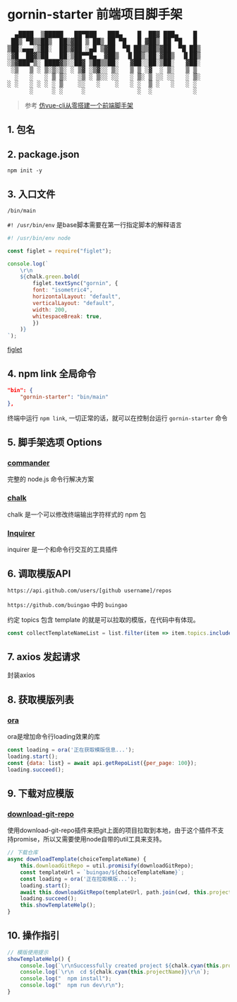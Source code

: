 # gornin-starter 前端项目脚手架

<pre>
  ▄████  ▒█████   ██▀███   ███▄    █  ██▓ ███▄    █ 
 ██▒ ▀█▒▒██▒  ██▒▓██ ▒ ██▒ ██ ▀█   █ ▓██▒ ██ ▀█   █ 
▒██░▄▄▄░▒██░  ██▒▓██ ░▄█ ▒▓██  ▀█ ██▒▒██▒▓██  ▀█ ██▒
░▓█  ██▓▒██   ██░▒██▀▀█▄  ▓██▒  ▐▌██▒░██░▓██▒  ▐▌██▒
░▒▓███▀▒░ ████▓▒░░██▓ ▒██▒▒██░   ▓██░░██░▒██░   ▓██░
 ░▒   ▒ ░ ▒░▒░▒░ ░ ▒▓ ░▒▓░░ ▒░   ▒ ▒ ░▓  ░ ▒░   ▒ ▒ 
  ░   ░   ░ ▒ ▒░   ░▒ ░ ▒░░ ░░   ░ ▒░ ▒ ░░ ░░   ░ ▒░
░ ░   ░ ░ ░ ░ ▒    ░░   ░    ░   ░ ░  ▒ ░   ░   ░ ░ 
      ░     ░ ░     ░              ░  ░           ░ 
</pre>

> 参考 [仿vue-cli从零搭建一个前端脚手架](https://juejin.cn/post/7125631921375150110)

## 1. 包名

## 2. package.json

`npm init -y`

## 3. 入口文件

`/bin/main`

`#! /usr/bin/env` 是base脚本需要在第一行指定脚本的解释语言

```js
#! /usr/bin/env node

const figlet = require("figlet");

console.log(`
    \r\n
    ${chalk.green.bold(
        figlet.textSync("gornin", {
        font: "isometric4",
        horizontalLayout: "default",
        verticalLayout: "default",
        width: 200,
        whitespaceBreak: true,
        })
    )}
`);
```

[figlet](https://github.com/patorjk/figlet.js)

## 4. npm link 全局命令

```json
"bin": {
    "gornin-starter": "bin/main"
},
```

终端中运行 `npm link`, 一切正常的话，就可以在控制台运行 `gornin-starter` 命令

## 5. 脚手架选项 Options

### [commander](https://github.com/tj/commander.js/blob/master/Readme_zh-CN.md)

完整的 node.js 命令行解决方案

### [chalk](https://github.com/chalk/chalk)

chalk 是一个可以修改终端输出字符样式的 npm 包

### [Inquirer](https://github.com/SBoudrias/Inquirer.js)

inquirer 是一个和命令行交互的工具插件

## 6. 调取模版API

`https://api.github.com/users/[github username]/repos`

`https://github.com/buingao` 中的 `buingao`

约定 topics 包含 template 的就是可以拉取的模版，在代码中有体现。

```js
const collectTemplateNameList = list.filter(item => item.topics.includes('template')).map(item => item.name);
```

## 7. axios 发起请求

封装axios

## 8. 获取模版列表

### [ora](https://github.com/sindresorhus/ora)

ora是增加命令行loading效果的库

```js
const loading = ora('正在获取模版信息...');
loading.start();
const {data: list} = await api.getRepoList({per_page: 100});
loading.succeed();
```

## 9. 下载对应模版

### [download-git-repo](https://www.npmjs.com/package/download-git-repo)

使用download-git-repo插件来把git上面的项目拉取到本地，由于这个插件不支持promise，所以又需要使用node自带的util工具来支持。

```js
// 下载仓库
async downloadTemplate(choiceTemplateName) {
    this.downloadGitRepo = util.promisify(downloadGitRepo);
    const templateUrl = `buingao/${choiceTemplateName}`;
    const loading = ora('正在拉取模版...');
    loading.start();
    await this.downloadGitRepo(templateUrl, path.join(cwd, this.projectName));
    loading.succeed();
    this.showTemplateHelp();
}
```

## 10. 操作指引

```js
// 模版使用提示
showTemplateHelp() {
    console.log(`\r\nSuccessfully created project ${chalk.cyan(this.projectName)}`);
    console.log(`\r\n  cd ${chalk.cyan(this.projectName)}\r\n`);
    console.log("  npm install");
    console.log("  npm run dev\r\n");
}
```